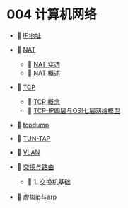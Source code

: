 # 004 计算机网络

* 📄 [IP地址](siyuan://blocks/20230808095940-0ew0tt1)
* 📑 [NAT](siyuan://blocks/20230807134410-mlqcjr1)

  * 📄 [NAT 穿透](siyuan://blocks/20230610172734-dwfr9ma)
  * 📄 [NAT 概述](siyuan://blocks/20230610173616-9pxr76t)
* 📑 [TCP](siyuan://blocks/20230807134440-5s63um4)

  * 📄 [TCP 概念](siyuan://blocks/20230610173638-s8wzs53)
  * 📄 [TCP-IP四层与OSI七层网络模型](siyuan://blocks/20230610173750-5otesmj)
* 📄 [tcpdump](siyuan://blocks/20230610173737-2uedxd3)
* 📄 [TUN-TAP](siyuan://blocks/20230804180103-kbf53ti)
* 📄 [VLAN](siyuan://blocks/20230808125031-rp33uzm)
* 📑 [交换与路由](siyuan://blocks/20230807164233-06rxmem)

  * 📄 [1. 交换机基础](siyuan://blocks/20230807164919-e9va1wg)
* 📄 [虚拟ip与arp](siyuan://blocks/20230922163208-aguw8pa)

‍
